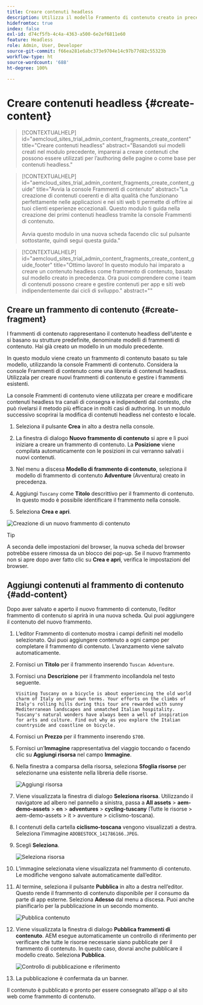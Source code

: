 ```yaml
---
title: Creare contenuti headless
description: Utilizza il modello Frammento di contenuto creato in precedenza per creare contenuti che possono essere utilizzati per la creazione delle pagine o come base per il contenuto headless.
hidefromtoc: true
index: false
exl-id: d74cf5fb-4c4a-4363-a500-6e2ef6811e60
feature: Headless
role: Admin, User, Developer
source-git-commit: f66ea281e6abc373e9704e14c97b77d82c55323b
workflow-type: ht
source-wordcount: '688'
ht-degree: 100%

---
```



# Creare contenuti headless {#create-content}

>[!CONTEXTUALHELP]
>id="aemcloud_sites_trial_admin_content_fragments_create_content"
>title="Creare contenuti headless"
>abstract="Basandoti sui modelli creati nel modulo precedente, imparerai a creare contenuti che possono essere utilizzati per l’authoring delle pagine o come base per contenuti headless."

>[!CONTEXTUALHELP]
>id="aemcloud_sites_trial_admin_content_fragments_create_content_guide"
>title="Avvia la console Frammenti di contenuto"
>abstract="La creazione di contenuti coerenti e di alta qualità che funzionano perfettamente nelle applicazioni e nei siti web ti permette di offrire ai tuoi clienti esperienze eccezionali. Questo modulo ti guida nella creazione dei primi contenuti headless tramite la console Frammenti di contenuto.<br><br>Avvia questo modulo in una nuova scheda facendo clic sul pulsante sottostante, quindi segui questa guida."

>[!CONTEXTUALHELP]
>id="aemcloud_sites_trial_admin_content_fragments_create_content_guide_footer"
>title="Ottimo lavoro! In questo modulo hai imparato a creare un contenuto headless come frammento di contenuto, basato sul modello creato in precedenza. Ora puoi comprendere come i team di contenuti possono creare e gestire contenuti per app e siti web indipendentemente dai cicli di sviluppo."
>abstract=""

## Creare un frammento di contenuto {#create-fragment}

I frammenti di contenuto rappresentano il contenuto headless dell’utente e si basano su strutture predefinite, denominate modelli di frammenti di contenuto. Hai già creato un modello in un modulo precedente.

In questo modulo viene creato un frammento di contenuto basato su tale modello, utilizzando la console Frammenti di contenuto. Considera la console Frammenti di contenuto come una libreria di contenuti headless. Utilizzala per creare nuovi frammenti di contenuto e gestire i frammenti esistenti.

La console Frammenti di contenuto viene utilizzata per creare e modificare contenuti headless tra canali di consegna e indipendenti dal contesto, che può rivelarsi il metodo più efficace in molti casi di authoring. In un modulo successivo scoprirai la modifica di contenuti headless nel contesto e locale.

1. Seleziona il pulsante **Crea** in alto a destra nella console.

1. La finestra di dialogo **Nuovo frammento di contenuto** si apre e lì puoi iniziare a creare un frammento di contenuto. La **Posizione** viene compilata automaticamente con le posizioni in cui verranno salvati i nuovi contenuti.

1. Nel menu a discesa **Modello di frammento di contenuto**, seleziona il modello di frammento di contenuto **Adventure** (Avventura) creato in precedenza.

1. Aggiungi `Tuscany` come **Titolo** descrittivo per il frammento di contenuto. In questo modo è possibile identificare il frammento nella console.

1. Seleziona **Crea e apri**.

![Creazione di un nuovo frammento di contenuto](assets/do-not-localize/create-content.png)

>[!TIP]
>
>A seconda delle impostazioni del browser, la nuova scheda del browser potrebbe essere rimossa da un blocco dei pop-up. Se il nuovo frammento non si apre dopo aver fatto clic su **Crea e apri**, verifica le impostazioni del browser.

## Aggiungi contenuti al frammento di contenuto {#add-content}

Dopo aver salvato e aperto il nuovo frammento di contenuto, l’editor frammento di contenuto si aprirà in una nuova scheda. Qui puoi aggiungere il contenuto del nuovo frammento.

1. L’editor Frammento di contenuto mostra i campi definiti nel modello selezionato. Qui puoi aggiungere contenuto a ogni campo per completare il frammento di contenuto. L’avanzamento viene salvato automaticamente.

1. Fornisci un **Titolo** per il frammento inserendo `Tuscan Adventure`.

1. Fornisci una **Descrizione** per il frammento incollandola nel testo seguente.

   ```text
   Visiting Tuscany on a bicycle is about experiencing the old world charm of Italy on your own terms. Your efforts on the climbs of Italy's rolling hills during this tour are rewarded with sunny Mediterranean landscapes and unmatched Italian hospitality. Tuscany's natural wonders have always been a well of inspiration for arts and culture. Find out why as you explore the Italian countryside and coastline on bicycle.
   ```

1. Fornisci un **Prezzo** per il frammento inserendo `$700`.

1. Fornisci un’**Immagine** rappresentativa del viaggio toccando o facendo clic su **Aggiungi risorsa** nel campo **Immagine**.

1. Nella finestra a comparsa della risorsa, seleziona **Sfoglia risorse** per selezionarne una esistente nella libreria delle risorse.

   ![Aggiungi risorsa](assets/do-not-localize/add-asset.png)

1. Viene visualizzata la finestra di dialogo **Seleziona risorsa**. Utilizzando il navigatore ad albero nel pannello a sinistra, passa a **All assets** > **aem-demo-assets** > **en** > **adventures** > **cycling-tuscany** (Tutte le risorse > aem-demo-assets > it > avventure > ciclismo-toscana).

1. I contenuti della cartella **ciclismo-toscana** vengono visualizzati a destra. Seleziona l’immagine `ADOBESTOCK_141786166.JPEG`.

1. Scegli **Seleziona**.

   ![Seleziona risorsa](assets/do-not-localize/select-asset.png)

1. L’immagine selezionata viene visualizzata nel frammento di contenuto. Le modifiche vengono salvate automaticamente dall’editor.

1. Al termine, seleziona il pulsante **Pubblica** in alto a destra nell’editor. Questo rende il frammento di contenuto disponibile per il consumo da parte di app esterne. Seleziona **Adesso** dal menu a discesa. Puoi anche pianificarlo per la pubblicazione in un secondo momento.

   ![Pubblica contenuto](assets/do-not-localize/publish.png)

1. Viene visualizzata la finestra di dialogo **Pubblica frammenti di contenuto**. AEM esegue automaticamente un controllo di riferimento per verificare che tutte le risorse necessarie siano pubblicate per il frammento di contenuto. In questo caso, dovrai anche pubblicare il modello creato. Seleziona **Pubblica**.

   ![Controllo di pubblicazione e riferimento](assets/do-not-localize/publish-confirm.png)

1. La pubblicazione è confermata da un banner.

Il contenuto è pubblicato e pronto per essere consegnato all’app o al sito web come frammento di contenuto.
